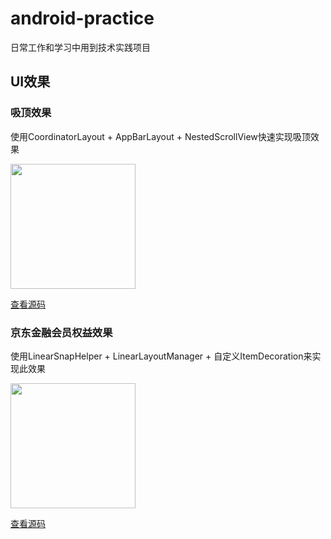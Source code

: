 # android-practice
日常工作和学习中用到技术实践项目

## UI效果

### 吸顶效果

使用CoordinatorLayout + AppBarLayout + NestedScrollView快速实现吸顶效果

<img src="https://tva1.sinaimg.cn/large/006y8mN6ly1g9bb19ruu9g30dc0qekjl.gif" width="200"/>

[查看源码](https://github.com/zhouyang-cn/android-practice/blob/master/app/src/main/java/com/itzy/practice/design/ceiling/CoordinatorLayoutFragment.kt)

### 京东金融会员权益效果

使用LinearSnapHelper + LinearLayoutManager + 自定义ItemDecoration来实现此效果

<img src="https://tva1.sinaimg.cn/large/006y8mN6ly1g9bhff734eg30dc0qeb29.gif" width="200"/>

[查看源码](https://github.com/zhouyang-cn/android-practice/blob/master/app/src/main/java/com/itzy/practice/design/viprights/SnapHelperFragment.kt)
